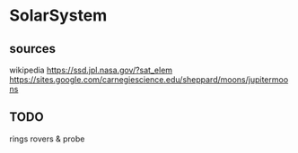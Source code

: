 # SolarSystem

## sources

wikipedia
https://ssd.jpl.nasa.gov/?sat_elem
https://sites.google.com/carnegiescience.edu/sheppard/moons/jupitermoons

## TODO
rings
rovers & probe
